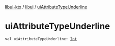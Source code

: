 [libui-ktx](../index.md) / [libui](index.md) / [uiAttributeTypeUnderline](./ui-attribute-type-underline.md)

# uiAttributeTypeUnderline

`val uiAttributeTypeUnderline: `[`Int`](https://kotlinlang.org/api/latest/jvm/stdlib/kotlin/-int/index.html)